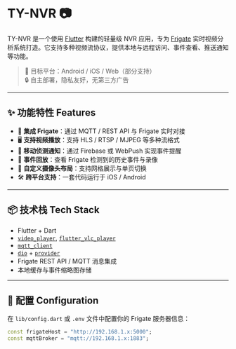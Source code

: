 # TY-NVR 📷

TY-NVR 是一个使用 [Flutter](https://flutter.dev) 构建的轻量级 NVR 应用，专为 [Frigate](https://frigate.video) 实时视频分析系统打造。它支持多种视频流协议，提供本地与远程访问、事件查看、推送通知等功能。

> 🎯 目标平台：Android / iOS / Web（部分支持）  
> 🔒 自主部署，隐私友好，无第三方广告

---

## ✨ 功能特性 Features

- 🔌 **集成 Frigate**：通过 MQTT / REST API 与 Frigate 实时对接
- 🖥️ **支持视频播放**：支持 HLS / RTSP / MJPEG 等多种流格式
- 🔔 **移动侦测通知**：通过 Firebase 或 WebPush 实现事件提醒
- 🎥 **事件回放**：查看 Frigate 检测到的历史事件与录像
- 🧭 **自定义摄像头布局**：支持网格展示与单页切换
- 🛠️ **跨平台支持**：一套代码运行于 iOS / Android

---

## 📦 技术栈 Tech Stack

- Flutter + Dart
- [`video_player`](https://pub.dev/packages/video_player), [`flutter_vlc_player`](https://pub.dev/packages/flutter_vlc_player)
- [`mqtt_client`](https://pub.dev/packages/mqtt_client)
- [`dio`](https://pub.dev/packages/dio) + [`provider`](https://pub.dev/packages/provider)
- Frigate REST API / MQTT 消息集成
- 本地缓存与事件缩略图存储

---

## 🔧 配置 Configuration

在 `lib/config.dart` 或 `.env` 文件中配置你的 Frigate 服务器信息：

```dart
const frigateHost = "http://192.168.1.x:5000";
const mqttBroker = "mqtt://192.168.1.x:1883";
